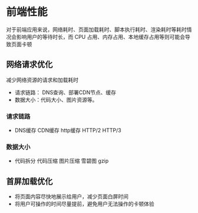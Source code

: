 # 前端性能

对于前端应用来说，网络耗时、页面加载耗时、脚本执行耗时、渲染耗时等耗时情况会影响用户的等待时长，而 CPU 占用、内存占用、本地缓存占用等则可能会导致页面卡顿


## 网络请求优化
减少网络资源的请求和加载耗时

* 请求链路： DNS查询、部署CDN节点、缓存
* 数据大小：代码大小、图片资源等。

### 请求链路

* DNS缓存 CDN缓存 http缓存 HTTP/2  HTTP/3

### 数据大小
* 代码拆分 代码压缩 图片压缩 雪碧图 gzip


## 首屏加载优化

* 将页面内容尽快地展示给用户，减少页面白屏时间
* 将用户可操作的时间尽量提前，避免用户无法操作的卡顿体验